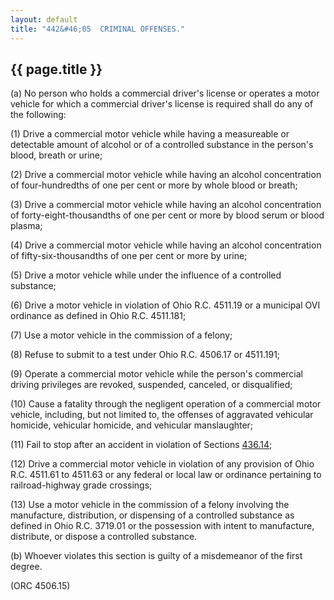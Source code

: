 ```yaml
---
layout: default
title: "442&#46;05  CRIMINAL OFFENSES."
---
```


{{ page.title }}
----------------

(a) No person who holds a commercial driver's license or operates a motor vehicle for which a commercial driver's license is required shall do any of the following:

(1) Drive a commercial motor vehicle while having a measureable or detectable amount of alcohol or of a controlled substance in the person's blood, breath or urine;

(2) Drive a commercial motor vehicle while having an alcohol concentration of four-hundredths of one per cent or more by whole blood or breath;

(3) Drive a commercial motor vehicle while having an alcohol concentration of forty-eight-thousandths of one per cent or more by blood serum or blood plasma;

(4) Drive a commercial motor vehicle while having an alcohol concentration of fifty-six-thousandths of one per cent or more by urine;

(5) Drive a motor vehicle while under the influence of a controlled substance;

(6) Drive a motor vehicle in violation of Ohio R.C. 4511.19 or a municipal OVI ordinance as defined in Ohio R.C. 4511.181;

(7) Use a motor vehicle in the commission of a felony;

(8) Refuse to submit to a test under Ohio R.C. 4506.17 or 4511.191;

(9) Operate a commercial motor vehicle while the person's commercial driving privileges are revoked, suspended, canceled, or disqualified;

(10) Cause a fatality through the negligent operation of a commercial motor vehicle, including, but not limited to, the offenses of aggravated vehicular homicide, vehicular homicide, and vehicular manslaughter;

(11) Fail to stop after an accident in violation of Sections [436.14](235b2051.html);

(12) Drive a commercial motor vehicle in violation of any provision of Ohio R.C. 4511.61 to 4511.63 or any federal or local law or ordinance pertaining to railroad-highway grade crossings;

(13) Use a motor vehicle in the commission of a felony involving the manufacture, distribution, or dispensing of a controlled substance as defined in Ohio R.C. 3719.01 or the possession with intent to manufacture, distribute, or dispose a controlled substance.

(b) Whoever violates this section is guilty of a misdemeanor of the first degree.

(ORC 4506.15)